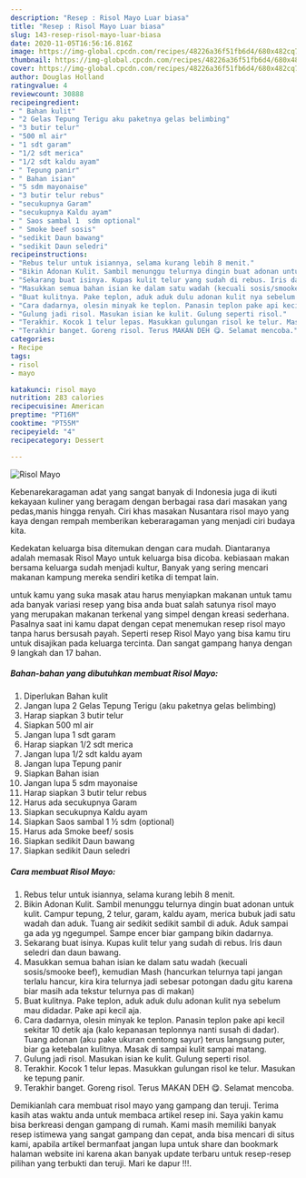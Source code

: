 ```yaml
---
description: "Resep : Risol Mayo Luar biasa"
title: "Resep : Risol Mayo Luar biasa"
slug: 143-resep-risol-mayo-luar-biasa
date: 2020-11-05T16:56:16.816Z
image: https://img-global.cpcdn.com/recipes/48226a36f51fb6d4/680x482cq70/risol-mayo-foto-resep-utama.jpg
thumbnail: https://img-global.cpcdn.com/recipes/48226a36f51fb6d4/680x482cq70/risol-mayo-foto-resep-utama.jpg
cover: https://img-global.cpcdn.com/recipes/48226a36f51fb6d4/680x482cq70/risol-mayo-foto-resep-utama.jpg
author: Douglas Holland
ratingvalue: 4
reviewcount: 30888
recipeingredient:
- " Bahan kulit"
- "2 Gelas Tepung Terigu aku paketnya gelas belimbing"
- "3 butir telur"
- "500 ml air"
- "1 sdt garam"
- "1/2 sdt merica"
- "1/2 sdt kaldu ayam"
- " Tepung panir"
- " Bahan isian"
- "5 sdm mayonaise"
- "3 butir telur rebus"
- "secukupnya Garam"
- "secukupnya Kaldu ayam"
- " Saos sambal 1  sdm optional"
- " Smoke beef sosis"
- "sedikit Daun bawang"
- "sedikit Daun seledri"
recipeinstructions:
- "Rebus telur untuk isiannya, selama kurang lebih 8 menit."
- "Bikin Adonan Kulit. Sambil menunggu telurnya dingin buat adonan untuk kulit. Campur tepung, 2 telur, garam, kaldu ayam, merica bubuk jadi satu wadah dan aduk. Tuang air sedikit sedikit sambil di aduk. Aduk sampai ga ada yg ngegumpel. Sampe encer biar gampang bikin dadarnya."
- "Sekarang buat isinya. Kupas kulit telur yang sudah di rebus. Iris daun seledri dan daun bawang."
- "Masukkan semua bahan isian ke dalam satu wadah (kecuali sosis/smooke beef), kemudian Mash (hancurkan telurnya tapi jangan terlalu hancur, kira kira telurnya jadi sebesar potongan dadu gitu karena biar masih ada tekstur telurnya pas di makan)"
- "Buat kulitnya. Pake teplon, aduk aduk dulu adonan kulit nya sebelum mau didadar. Pake api kecil aja."
- "Cara dadarnya, olesin minyak ke teplon. Panasin teplon pake api kecil sekitar 10 detik aja (kalo kepanasan teplonnya nanti susah di dadar). Tuang adonan (aku pake ukuran centong sayur) terus langsung puter, biar ga ketebalan kulitnya. Masak di sampai kulit sampai matang."
- "Gulung jadi risol. Masukan isian ke kulit. Gulung seperti risol."
- "Terakhir. Kocok 1 telur lepas. Masukkan gulungan risol ke telur. Masukan ke tepung panir."
- "Terakhir banget. Goreng risol. Terus MAKAN DEH 😋. Selamat mencoba."
categories:
- Recipe
tags:
- risol
- mayo

katakunci: risol mayo 
nutrition: 283 calories
recipecuisine: American
preptime: "PT16M"
cooktime: "PT55M"
recipeyield: "4"
recipecategory: Dessert

---
```



![Risol Mayo](https://img-global.cpcdn.com/recipes/48226a36f51fb6d4/680x482cq70/risol-mayo-foto-resep-utama.jpg)

Kebenarekaragaman adat yang sangat banyak di Indonesia juga di ikuti kekayaan kuliner yang beragam dengan berbagai rasa dari masakan yang pedas,manis hingga renyah. Ciri khas masakan Nusantara risol mayo yang kaya dengan rempah memberikan keberaragaman yang menjadi ciri budaya kita.


Kedekatan keluarga bisa ditemukan dengan cara mudah. Diantaranya adalah memasak Risol Mayo untuk keluarga bisa dicoba. kebiasaan makan bersama keluarga sudah menjadi kultur, Banyak yang sering mencari makanan kampung mereka sendiri ketika di tempat lain.



untuk kamu yang suka masak atau harus menyiapkan makanan untuk tamu ada banyak variasi resep yang bisa anda buat salah satunya risol mayo yang merupakan makanan terkenal yang simpel dengan kreasi sederhana. Pasalnya saat ini kamu dapat dengan cepat menemukan resep risol mayo tanpa harus bersusah payah.
Seperti resep Risol Mayo yang bisa kamu tiru untuk disajikan pada keluarga tercinta. Dan sangat gampang hanya dengan 9 langkah dan 17 bahan.


<!--inarticleads1-->

##### Bahan-bahan yang dibutuhkan membuat Risol Mayo:

1. Diperlukan  Bahan kulit
1. Jangan lupa 2 Gelas Tepung Terigu (aku paketnya gelas belimbing)
1. Harap siapkan 3 butir telur
1. Siapkan 500 ml air
1. Jangan lupa 1 sdt garam
1. Harap siapkan 1/2 sdt merica
1. Jangan lupa 1/2 sdt kaldu ayam
1. Jangan lupa  Tepung panir
1. Siapkan  Bahan isian
1. Jangan lupa 5 sdm mayonaise
1. Harap siapkan 3 butir telur rebus
1. Harus ada secukupnya Garam
1. Siapkan secukupnya Kaldu ayam
1. Siapkan  Saos sambal 1 ½ sdm (optional)
1. Harus ada  Smoke beef/ sosis
1. Siapkan sedikit Daun bawang
1. Siapkan sedikit Daun seledri




<!--inarticleads2-->

##### Cara membuat  Risol Mayo:

1. Rebus telur untuk isiannya, selama kurang lebih 8 menit.
1. Bikin Adonan Kulit. Sambil menunggu telurnya dingin buat adonan untuk kulit. Campur tepung, 2 telur, garam, kaldu ayam, merica bubuk jadi satu wadah dan aduk. Tuang air sedikit sedikit sambil di aduk. Aduk sampai ga ada yg ngegumpel. Sampe encer biar gampang bikin dadarnya.
1. Sekarang buat isinya. Kupas kulit telur yang sudah di rebus. Iris daun seledri dan daun bawang.
1. Masukkan semua bahan isian ke dalam satu wadah (kecuali sosis/smooke beef), kemudian Mash (hancurkan telurnya tapi jangan terlalu hancur, kira kira telurnya jadi sebesar potongan dadu gitu karena biar masih ada tekstur telurnya pas di makan)
1. Buat kulitnya. Pake teplon, aduk aduk dulu adonan kulit nya sebelum mau didadar. Pake api kecil aja.
1. Cara dadarnya, olesin minyak ke teplon. Panasin teplon pake api kecil sekitar 10 detik aja (kalo kepanasan teplonnya nanti susah di dadar). Tuang adonan (aku pake ukuran centong sayur) terus langsung puter, biar ga ketebalan kulitnya. Masak di sampai kulit sampai matang.
1. Gulung jadi risol. Masukan isian ke kulit. Gulung seperti risol.
1. Terakhir. Kocok 1 telur lepas. Masukkan gulungan risol ke telur. Masukan ke tepung panir.
1. Terakhir banget. Goreng risol. Terus MAKAN DEH 😋. Selamat mencoba.




Demikianlah cara membuat risol mayo yang gampang dan teruji. Terima kasih atas waktu anda untuk membaca artikel resep ini. Saya yakin kamu bisa berkreasi dengan gampang di rumah. Kami masih memiliki banyak resep istimewa yang sangat gampang dan cepat, anda bisa mencari di situs kami, apabila artikel bermanfaat jangan lupa untuk share dan bookmark halaman website ini karena akan banyak update terbaru untuk resep-resep pilihan yang terbukti dan teruji. Mari ke dapur !!!. 
